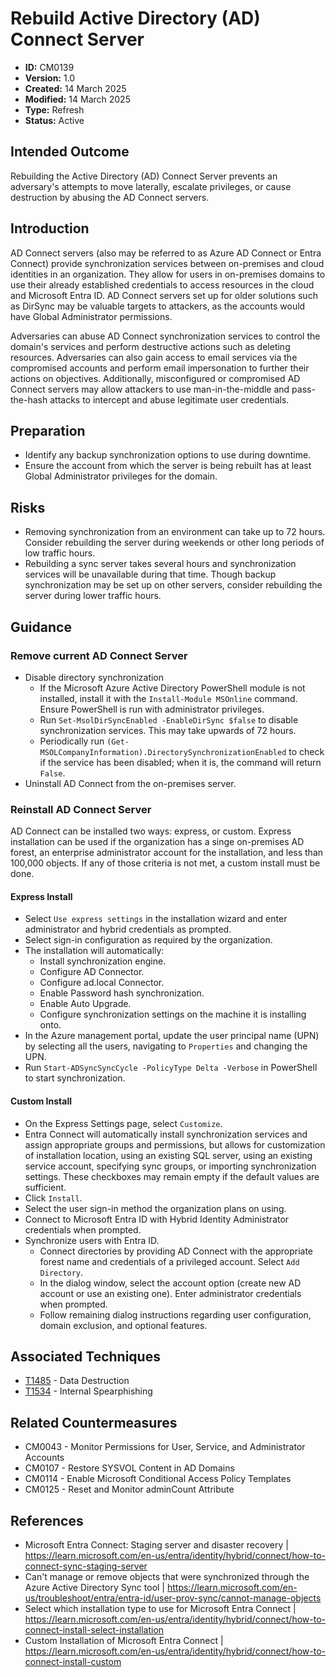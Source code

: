 # Rebuild Active Directory (AD) Connect Server

* **ID:** CM0139
* **Version:** 1.0
* **Created:** 14 March 2025
* **Modified:** 14 March 2025
* **Type:** Refresh
* **Status:** Active

## Intended Outcome

Rebuilding the Active Directory (AD) Connect Server prevents an adversary's attempts to move laterally, escalate privileges, or cause destruction by abusing the AD Connect servers. 

## Introduction

AD Connect servers (also may be referred to as Azure AD Connect or Entra Connect) provide synchronization services between on-premises and cloud identities in an organization. They allow for users in on-premises domains to use their already established credentials to access resources in the cloud and Microsoft Entra ID. AD Connect servers set up for older solutions such as DirSync may be valuable targets to attackers, as the accounts would have Global Administrator permissions. 

Adversaries can abuse AD Connect synchronization services to control the domain's services and perform destructive actions such as deleting resources. Adversaries can also gain access to email services via the compromised accounts and perform email impersonation to further their actions on objectives. Additionally, misconfigured or compromised AD Connect servers may allow attackers to use man-in-the-middle and pass-the-hash attacks to intercept and abuse legitimate user credentials. 

## Preparation

- Identify any backup synchronization options to use during downtime. 
- Ensure the account from which the server is being rebuilt has at least Global Administrator privileges for the domain. 

## Risks

- Removing synchronization from an environment can take up to 72 hours. Consider rebuilding the server during weekends or other long periods of low traffic hours. 
- Rebuilding a sync server takes several hours and synchronization services will be unavailable during that time. Though backup synchronization may be set up on other servers, consider rebuilding the server during lower traffic hours. 

## Guidance

### Remove current AD Connect Server

- Disable directory synchronization
	- If the Microsoft Azure Active Directory PowerShell module is not installed, install it with the `Install-Module MSOnline` command. Ensure PowerShell is run with administrator privileges. 
	- Run `Set-MsolDirSyncEnabled -EnableDirSync $false` to disable synchronization services. This may take upwards of 72 hours. 
	- Periodically run `(Get-MSOLCompanyInformation).DirectorySynchronizationEnabled` to check if the service has been disabled; when it is, the command will return `False`. 
- Uninstall AD Connect from the on-premises server. 

### Reinstall AD Connect Server

AD Connect can be installed two ways: express, or custom. Express installation can be used if the organization has a singe on-premises AD forest, an enterprise administrator account for the installation, and less than 100,000 objects. If any of those criteria is not met, a custom install must be done. 

#### Express Install

- Select `Use express settings` in the installation wizard and enter administrator and hybrid credentials as prompted.
- Select sign-in configuration as required by the organization. 
- The installation will automatically:
	- Install synchronization engine.
	- Configure AD Connector.
	- Configure ad.local Connector. 
	- Enable Password hash synchronization.
	- Enable Auto Upgrade.
	- Configure synchronization settings on the machine it is installing onto. 
- In the Azure management portal, update the user principal name (UPN) by selecting all the users, navigating to `Properties` and changing the UPN. 
- Run `Start-ADSyncSyncCycle -PolicyType Delta -Verbose` in PowerShell to start synchronization. 

#### Custom Install

- On the Express Settings page, select `Customize`.
- Entra Connect will automatically install synchronization services and assign appropriate groups and permissions, but allows for customization of installation location, using an existing SQL server, using an existing service account, specifying sync groups, or importing synchronization settings. These checkboxes may remain empty if the default values are sufficient. 
- Click `Install`. 
- Select the user sign-in method the organization plans on using. 
- Connect to Microsoft Entra ID with Hybrid Identity Administrator credentials when prompted. 
- Synchronize users with Entra ID. 
	- Connect directories by providing AD Connect with the appropriate forest name and credentials of a privileged account. Select `Add Directory`. 
	- In the dialog window, select the account option (create new AD account or use an existing one). Enter administrator credentials when prompted. 
	- Follow remaining dialog instructions regarding user configuration, domain exclusion, and optional features. 

## Associated Techniques

- [T1485](https://attack.mitre.org/techniques/T1485) - Data Destruction
- [T1534](https://attack.mitre.org/techniques/T1534) - Internal Spearphishing

## Related Countermeasures

- CM0043 - Monitor Permissions for User, Service, and Administrator Accounts
- CM0107 - Restore SYSVOL Content in AD Domains
- CM0114 - Enable Microsoft Conditional Access Policy Templates
- CM0125 - Reset and Monitor adminCount Attribute

## References

- Microsoft Entra Connect: Staging server and disaster recovery | <https://learn.microsoft.com/en-us/entra/identity/hybrid/connect/how-to-connect-sync-staging-server>
- Can't manage or remove objects that were synchronized through the Azure Active Directory Sync tool | <https://learn.microsoft.com/en-us/troubleshoot/entra/entra-id/user-prov-sync/cannot-manage-objects>
- Select which installation type to use for Microsoft Entra Connect | <https://learn.microsoft.com/en-us/entra/identity/hybrid/connect/how-to-connect-install-select-installation>
- Custom Installation of Microsoft Entra Connect | <https://learn.microsoft.com/en-us/entra/identity/hybrid/connect/how-to-connect-install-custom>
